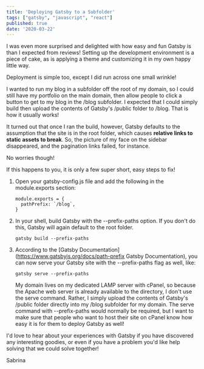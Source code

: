 ```yaml
---
title: 'Deploying Gatsby to a Subfolder'
tags: ["gatsby", "javascript", "react"]
published: true
date: '2020-03-22'
---
```

I was even more surprised and delighted with how easy and fun Gatsby is than I expected from reviews! Setting up the development environment is a piece of cake, as is applying a theme and customizing it in my own happy little way.

Deployment is simple too, except I did run across one small wrinkle!

I wanted to run my blog in a subfolder off the root of my domain, so I could still have my portfolio on the main domain, then allow people to click a button to get to my blog in the /blog subfolder. I expected that I could simply build then upload the contents of Gatsby's /public folder to /blog. That is how it usually works!

It turned out that once I ran the build, however, Gatsby defaults to the assumption that the site is in the root folder, which causes **relative links to static assets to break**. So, the picture of my face on the sidebar disappeared, and the pagination links failed, for instance. 

No worries though!

If this happens to you, it is only a few super short, easy steps to fix!

1. Open your gatsby-config.js file and add the following in the module.exports section:

   ```
   module.exports = {
     pathPrefix: `/blog`,
   }
   ```

1. In your shell, build Gatsby with the --prefix-paths option. If you don't do this, Gatsby will again default to the root folder.

   ```
   gatsby build --prefix-paths
   ```

1. According to the [Gatsby Documentation](https://www.gatsbyjs.org/docs/path-prefix Gatsby Documentation), you can now serve your Gatsby site with the --prefix-paths flag as well, like:

   ```
   gatsby serve --prefix-paths
   ```

   My domain lives on my dedicated LAMP server with cPanel, so because the Apache web server is already available to the directory, I don't use the serve command. Rather, I simply upload the contents of Gatsby's /public folder directly into my /blog subfolder for my domain. The serve command with --prefix-paths would normally be required, but I want to make sure that people who want to host their site on cPanel know how easy it is for them to deploy Gatsby as well!

I'd love to hear about your experiences with Gatsby if you have discovered any interesting goodies, or even if you have a problem you'd like help solving that we could solve together!

Sabrina




